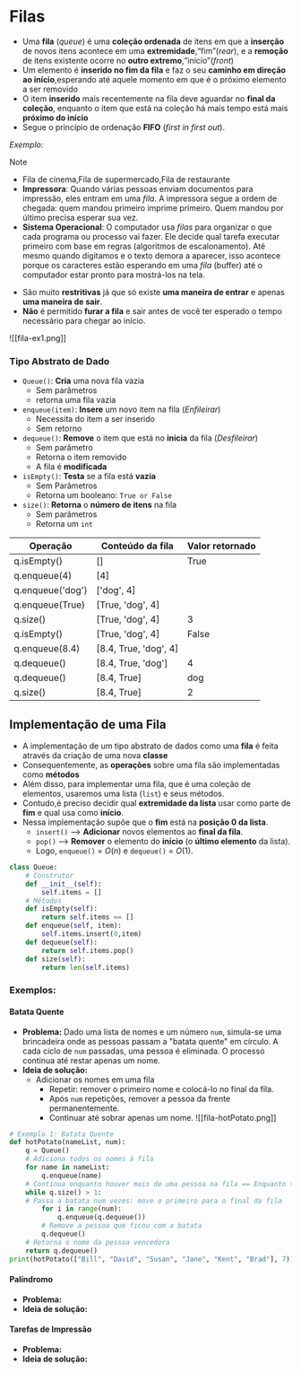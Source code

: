 # Filas
- Uma **fila** (_queue_) é uma **coleção ordenada** de itens em que a **inserção** de novos itens acontece em uma **extremidade**,“fim”(_rear_), e a **remoção** de itens existente ocorre no **outro extremo**,“início”(_front_)
- Um elemento é **inserido no fim da fila** e faz o seu **caminho em direção ao início**,esperando até aquele momento em que é o próximo elemento a ser removido
- O item **inserido** mais recentemente na fila deve aguardar no **final da coleção**, enquanto o item que está na coleção há mais tempo está mais **próximo do início**
- Segue o princípio de ordenação **FIFO** (*first in first out*).

*Exemplo*:
> [!note] 
>- Fila de cinema,Fila de supermercado,Fila de restaurante
>- **Impressora**: Quando várias pessoas enviam documentos para impressão, eles entram em uma _fila_. A impressora segue a ordem de chegada: quem mandou primeiro imprime primeiro. Quem mandou por último precisa esperar sua vez.
>- **Sistema Operacional**: O computador usa _filas_ para organizar o que cada programa ou processo vai fazer. Ele decide qual tarefa executar primeiro com base em regras (algoritmos de escalonamento). Até mesmo quando digitamos e o texto demora a aparecer, isso acontece porque os caracteres estão esperando em uma _fila_ (buffer) até o computador estar pronto para mostrá-los na tela.
- São muito **restritivas** já que só existe **uma maneira de entrar** e apenas **uma maneira de sair**.
- **Não** é permitido **furar a fila** e sair antes de você ter esperado o tempo necessário para chegar ao início.
 
![[fila-ex1.png]]
### Tipo Abstrato de Dado
- `Queue()`: **Cria** uma nova fila vazia
	- Sem parâmetros
	- retorna uma fila vazia
- `enqueue(item)`: **Insere** um novo item na fila (*Enfileirar*)
	- Necessita do item a ser inserido
	- Sem retorno
- `dequeue()`: **Remove** o item que está no **inicia** da fila (*Desfileirar*)
	- Sem parâmetro
	- Retorna o item removido
	- A fila é **modificada**
- `isEmpty()`: **Testa** se a fila está **vazia**
	- Sem Parâmetros
	- Retorna um booleano: `True or False`
- `size()`: **Retorna** o **número de itens** na fila
	- Sem parâmetros 
	- Retorna um `int`

| Operação         | Conteúdo da fila      | Valor retornado |
| ---------------- | --------------------- | --------------- |
| q.isEmpty()      | []                    | True            |
| q.enqueue(4)     | [4]                   |                 |
| q.enqueue('dog') | ['dog', 4]            |                 |
| q.enqueue(True)  | [True, 'dog', 4]      |                 |
| q.size()         | [True, 'dog', 4]      | 3               |
| q.isEmpty()      | [True, 'dog', 4]      | False           |
| q.enqueue(8.4)   | [8.4, True, 'dog', 4] |                 |
| q.dequeue()      | [8.4, True, 'dog']    | 4               |
| q.dequeue()      | [8.4, True]           | dog             |
| q.size()         | [8.4, True]           | 2               |
## Implementação de uma Fila
- A implementação de um tipo abstrato de dados como uma **fila** é feita através da criação de uma nova **classe**
- Consequentemente, as **operações** sobre uma fila são implementadas como **métodos**
- Além disso, para implementar uma fila, que é uma coleção de elementos, usaremos uma lista (`list`) e seus métodos.
 - Contudo,é preciso decidir qual **extremidade da lista** usar como parte de **fim** e qual usa como **início**.
 - Nessa implementação supõe que o **fim** está na **posição 0 da lista**.
	 - `insert()` --> **Adicionar** novos elementos ao **final da fila**.
	 - `pop()` --> **Remover** o elemento do **início** (o **último elemento** da lista).
	- Logo, `enqueue()` = $O(n)$ e `dequeue()` = $O(1)$.

```python
class Queue:
	# Construtor
	def __init__(self):
		self.items = []
	# Métodos
	def isEmpty(self):
		return self.items == []
	def enqueue(self, item):
		self.items.insert(0,item)
	def dequeue(self):
		return self.items.pop()
	def size(self):
		return len(self.items)
```

### Exemplos:
#### Batata Quente
- **Problema:**  Dado uma lista de nomes e um número `num`, simula-se uma brincadeira onde as pessoas passam a "batata quente" em círculo. A cada ciclo de `num` passadas, uma pessoa é eliminada. O processo continua até restar apenas um nome.
- **Ideia de solução:**
	- Adicionar os nomes em uma fila
	  - Repetir: remover o primeiro nome e colocá-lo no final da fila.
	  - Após `num` repetições, remover a pessoa da frente permanentemente.
	  - Continuar até sobrar apenas um nome.
![[fila-hotPotato.png]]
```python
# Exemplo 1: Batata Quente
def hotPotato(nameList, num):
	q = Queue()
	# Adiciona todos os nomes à fila
	for name in nameList:
		q.enqueue(name)
	# Continua enquanto houver mais de uma pessoa na fila == Enquanto tiver brincadeira
	while q.size() > 1:
	# Passa a batata num vezes: move o primeiro para o final da fila
		for i in range(num):
			q.enqueue(q.dequeue())
		# Remove a pessoa que ficou com a batata
		q.dequeue()
	# Retorna o nome da pessoa vencedora
	return q.dequeue()
print(hotPotato(["Bill", "David", "Susan", "Jane", "Kent", "Brad"], 7))
```
#### Palíndromo
- **Problema:**  
- **Ideia de solução:**

#### Tarefas de Impressão
- **Problema:**  
- **Ideia de solução:**